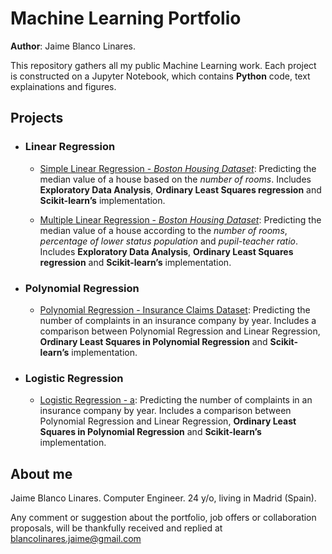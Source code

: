 <!--- Futuro: Pasar de markdown a html para poder meterle un css y que no sea tan soso -->
# Machine Learning Portfolio

**Author**: Jaime Blanco Linares.


This repository gathers all my public Machine Learning work. Each project is constructed on a Jupyter Notebook, which contains **Python** code, text explainations and figures.

## Projects

- ### Linear Regression

  - [Simple Linear Regression - *Boston Housing Dataset*](https://github.com/bljaime/MachineLearning-Portfolio/blob/master/P1_SimpleLinearRegression.ipynb): Predicting the median value of a house based on the *number of rooms*. Includes **Exploratory Data Analysis**,  **Ordinary Least Squares regression** and **Scikit-learn’s** implementation.
  
  - [Multiple Linear Regression - *Boston Housing Dataset*](https://github.com/bljaime/MachineLearning-Portfolio/blob/master/P2_MultipleLinearRegression.ipynb): Predicting the median value of a house according to the *number of rooms*, *percentage of lower status population* and *pupil-teacher ratio*. Includes **Exploratory Data Analysis**, **Ordinary Least Squares regression** and **Scikit-learn’s** implementation.
  
- ### Polynomial Regression

  - [Polynomial Regression - Insurance Claims Dataset](https://github.com/bljaime/MachineLearning-Portfolio/blob/master/P3_PolynomialRegression.ipynb): Predicting the number of complaints in an insurance company by year. Includes a comparison between Polynomial Regression and Linear Regression, **Ordinary Least Squares in Polynomial Regression** and **Scikit-learn’s** implementation.

- ### Logistic Regression

  - [Logistic Regression - a](https://github.com/bljaime/MachineLearning-Portfolio/blob/master/P3_PolynomialRegression.ipynb): Predicting the number of complaints in an insurance company by year. Includes a comparison between Polynomial Regression and Linear Regression, **Ordinary Least Squares in Polynomial Regression** and **Scikit-learn’s** implementation.


## About me

Jaime Blanco Linares.
Computer Engineer.
24 y/o, living in Madrid (Spain).

Any comment or suggestion about the portfolio, job offers or collaboration proposals, will be thankfully received and replied at blancolinares.jaime@gmail.com
